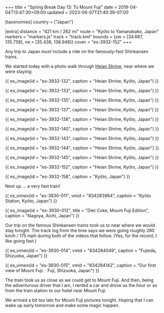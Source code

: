 +++
title = "Spring Break Day 13: To Mount Fuji"
date = 2019-04-04T13:47:30+09:00
updated = 2023-06-07T21:40:39-07:00

[taxonomies]
country = ["Japan"]

[extra]
distance = "421 km / 262 mi"
route = "Kyōto to Yamanakako, Japan"
markers = "markers.js"
track = "track.kml"
bounds = {sw = [34.687, 135.758], ne = [35.436, 138.948]}
cover = "es-3932-152"
+++

Any trip to Japan _must_ include a ride on the famously-fast Shinkansen trains.

<!-- more -->

We started today with a photo walk through [Heian Shrine](https://en.wikipedia.org/wiki/Heian_Shrine), near where we were staying:

{{ es_image(id = "es-3932-132", caption = "Heian Shrine, Kyōto, Japan") }}

{{ es_image(id = "es-3932-133", caption = "Heian Shrine, Kyōto, Japan") }}

{{ es_image(id = "es-3932-135", caption = "Heian Shrine, Kyōto, Japan") }}

{{ es_image(id = "es-3932-137", caption = "Heian Shrine, Kyōto, Japan") }}

{{ es_image(id = "es-3932-138", caption = "Heian Shrine, Kyōto, Japan") }}

{{ es_image(id = "es-3932-140", caption = "Heian Shrine, Kyōto, Japan") }}

{{ es_image(id = "es-3932-143", caption = "Heian Shrine, Kyōto, Japan") }}

{{ es_image(id = "es-3932-144", caption = "Heian Shrine, Kyōto, Japan") }}

{{ es_image(id = "es-3932-145", caption = "Heian Shrine, Kyōto, Japan") }}

{{ es_image(id = "es-3932-152", caption = "Heian Shrine, Kyōto, Japan") }}

{{ es_image(id = "es-3932-158", caption = "Kyōto, Japan") }}

Next up ... a very fast train!

{{ es_vimeo(id = "es-3930-011", vmid = "834283964", caption = "Kyōto Station, Kyōto, Japan") }}

{{ es_image(id = "es-3930-012", title = "Diet Coke, Mount Fuji Edition", caption = "Nagoya, Aichi, Japan") }}

Our trip on the famous Shinkansen trains took us to near where we would stay tonight. The track log from the time says we were going roughly 280 km/h / 175 mph during both of the videos that follow. (Yes, for the record, I like going fast.)

{{ es_vimeo(id = "es-3930-014", vmid = "834284049", caption = "Fujieda, Shizuoka, Japan") }}

{{ es_vimeo(id = "es-3930-015", vmid = "834284142", caption = "Our first view of Mount Fuji. · Fuji, Shizuoka, Japan") }}

The train took us as close as we could get to Mount Fuji. And then, being the adventurous driver that I am, I rented a car and drove us the hour or so from the train station to our hotel near Mount Fuji.

We arrived a bit too late for Mount Fuji pictures tonight. Hoping that I can wake up early tomorrow and make some magic happen.
